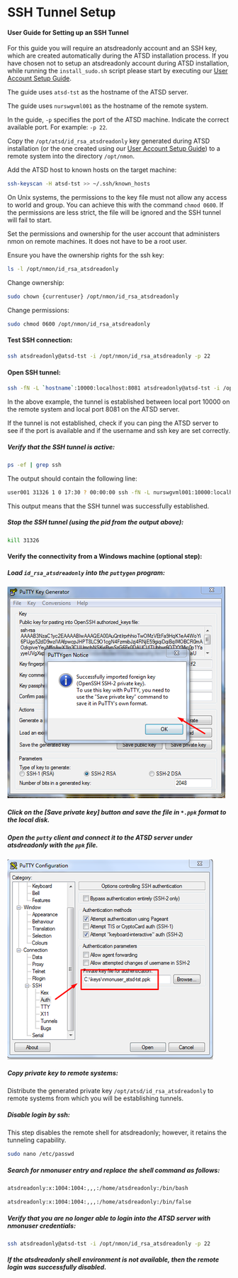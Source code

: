 # SSH Tunnel Setup

#### User Guide for Setting up an SSH Tunnel

For this guide you will require an atsdreadonly account and an SSH key, which are created automatically during the ATSD installation process. If you have chosen not to setup an atsdreadonly account during ATSD installation, while running the `install_sudo.sh` script please start by executing our [User Account Setup Guide](http://axibase.com/products/axibase-time-series-database/writing-data/nmon/user-account/).

The guide uses `atsd-tst` as the hostname of the ATSD server.

The guide uses `nurswgvml001` as the hostname of the remote system.

In the guide, `-p` specifies the port of the ATSD machine. Indicate the correct available port. For example: `-p 22`.

Copy the `/opt/atsd/id_rsa_atsdreadonly` key generated during ATSD installation (or the one created using our [User Account Setup Guide](http://axibase.com/products/axibase-time-series-database/writing-data/nmon/user-account/)) to a remote system into the directory `/opt/nmon`.

Add the ATSD host to known hosts on the target machine:

```sh
ssh-keyscan -H atsd-tst >> ~/.ssh/known_hosts
```

On Unix systems, the permissions to the key file must not allow any access to world and group. You can achieve this with the command `chmod 0600`. If the permissions are less strict, the file will be ignored and the SSH tunnel will fail to start.

Set the permissions and ownership for the user account that administers nmon on remote machines. It does not have to be a root user.

Ensure you have the ownership rights for the ssh key:

```sh
ls -l /opt/nmon/id_rsa_atsdreadonly
```

Change ownership:

```sh
sudo chown {currentuser} /opt/nmon/id_rsa_atsdreadonly
```

Change permissions:

```sh
sudo chmod 0600 /opt/nmon/id_rsa_atsdreadonly
```

#### Test SSH connection:

```sh
ssh atsdreadonly@atsd-tst -i /opt/nmon/id_rsa_atsdreadonly -p 22
```

#### Open SSH tunnel:

```sh
ssh -fN -L `hostname`:10000:localhost:8081 atsdreadonly@atsd-tst -i /opt/nmon/id_rsa_atsdreadonly -p 22
```

In the above example, the tunnel is established between local port 10000 on the remote system and local port 8081 on the ATSD server.

If the tunnel is not established, check if you can ping the ATSD server to see if the port is available and if the username and ssh key are set correctly.

##### Verify that the SSH tunnel is active:

```sh
ps -ef | grep ssh
```

The output should contain the following line:

```sh
user001 31326 1 0 17:30 ? 00:00:00 ssh -fN -L nurswgvml001:10000:localhost:8081 atsdreadonly@atsd-tst -i /opt/nmon/id_rsa_atsdreadonly
```

This output means that the SSH tunnel was successfully established.

##### Stop the SSH tunnel (using the pid from the output above):

```sh
kill 31326
```

#### Verify the connectivity from a Windows machine (optional step):

##### Load `id_rsa_atsdreadonly` into the `puttygen` program:

![](resources/ssh-tunnel-1.png)

##### Click on the [Save private key] button and save the file in `*.ppk` format to the local disk.

##### Open the `putty` client and connect it to the ATSD server under atsdreadonly with the `ppk` file.

![](resources/ssh-tunnel-2.png)

##### Copy private key to remote systems:

Distribute the generated private key `/opt/atsd/id_rsa_atsdreadonly` to remote systems from which you will be establishing tunnels.

##### Disable login by ssh:

This step disables the remote shell for atsdreadonly; however, it retains the tunneling capability.

```sh
sudo nano /etc/passwd
```

##### Search for nmonuser entry and replace the shell command as follows:

```sh
atsdreadonly:x:1004:1004:,,,:/home/atsdreadonly:/bin/bash
```

```sh
atsdreadonly:x:1004:1004:,,,:/home/atsdreadonly:/bin/false
```

##### Verify that you are no longer able to login into the ATSD server with nmonuser credentials:

```sh
ssh atsdreadonly@atsd-tst -i /opt/nmon/id_rsa_atsdreadonly -p 22
```

##### If the atsdreadonly shell environment is not available, then the remote login was successfully disabled.
